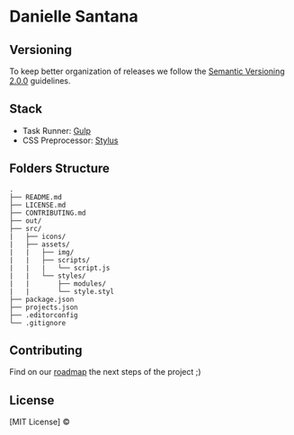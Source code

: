 # Danielle Santana


## Versioning

To keep better organization of releases we follow the [Semantic Versioning 2.0.0](http://semver.org/) guidelines.

## Stack

- Task Runner: [Gulp](http://gulpjs.com/)
- CSS Preprocessor: [Stylus](http://stylus-lang.com/)

## Folders Structure

	.
	├── README.md
	├── LICENSE.md
	├── CONTRIBUTING.md
	├── out/
	├── src/
	|   ├── icons/
	|   ├── assets/
	|   |   ├── img/
	|   |   ├── scripts/
	|   |   |   └── script.js
	|   |   └── styles/
	|   |       ├── modules/
	|   |       └── style.styl
	├── package.json
	├── projects.json
	├── .editorconfig
	└── .gitignore

## Contributing
Find on our [roadmap](https://github.com/daniellesantana/daniellesantana.github.io/issues/1) the next steps of the project ;)
<br>

## License
[MIT License] © 